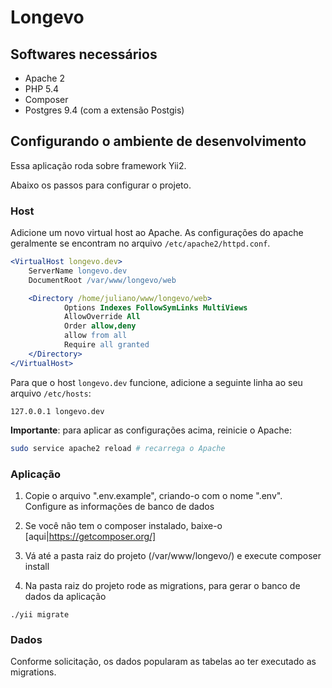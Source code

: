 # Longevo

## Softwares necessários

* Apache 2
* PHP 5.4
* Composer
* Postgres 9.4 (com a extensão Postgis)

## Configurando o ambiente de desenvolvimento

Essa aplicação roda sobre framework Yii2.

Abaixo os passos para configurar o projeto.

### Host

Adicione um novo virtual host ao Apache. As configurações do apache geralmente
se encontram no arquivo `/etc/apache2/httpd.conf`.

```apache
<VirtualHost longevo.dev>
    ServerName longevo.dev
    DocumentRoot /var/www/longevo/web

    <Directory /home/juliano/www/longevo/web>
            Options Indexes FollowSymLinks MultiViews
            AllowOverride All
            Order allow,deny
            allow from all
            Require all granted
    </Directory>
</VirtualHost>
```

Para que o host `longevo.dev` funcione, adicione a seguinte linha ao seu
arquivo `/etc/hosts`:

```
127.0.0.1 longevo.dev
```

**Importante**: para aplicar as configurações acima, reinicie o Apache:

```bash
sudo service apache2 reload # recarrega o Apache
```

### Aplicação

1. Copie o arquivo ".env.example", criando-o com o nome ".env". Configure as informações de banco de dados

2. Se você não tem o composer instalado, baixe-o [aqui|https://getcomposer.org/]

3. Vá até a pasta raiz do projeto (/var/www/longevo/) e execute composer install

4. Na pasta raiz do projeto rode as migrations, para gerar o banco de dados da aplicação

```
./yii migrate
```

### Dados

Conforme solicitação, os dados popularam as tabelas ao ter executado as migrations.
